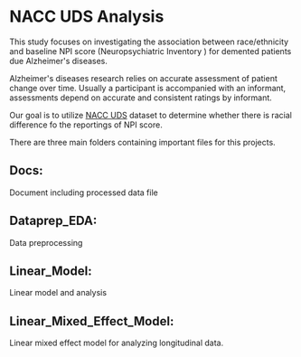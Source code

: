 # NACC UDS Analysis

This study focuses on investigating the association between race/ethnicity and baseline NPI score (Neuropsychiatric Inventory
) for demented patients due Alzheimer's diseases. 

Alzheimer's diseases research relies on accurate assessment of patient change over time. Usually a participant is accompanied with an informant, assessments depend on accurate and consistent ratings by informant. 

Our goal is to utilize [NACC UDS](https://www.alz.washington.edu/WEB/forms_uds.html) dataset to determine whether there is racial difference fo the reportings of NPI score. 


There are three main folders containing important files for this projects. 

## Docs:
Document including processed data file

## Dataprep_EDA:
Data preprocessing

## Linear_Model: 
Linear model and analysis

## Linear_Mixed_Effect_Model:
Linear mixed effect model for analyzing longitudinal data. 
